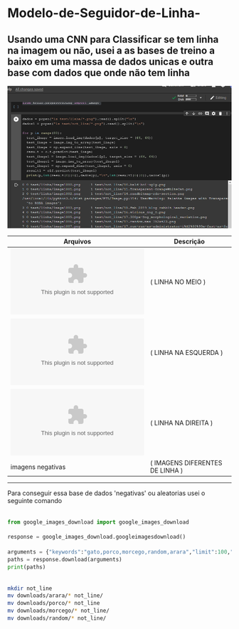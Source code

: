 # Modelo-de-Seguidor-de-Linha-

Usando uma CNN para Classificar se tem linha na imagem ou não, usei a as bases de treino a baixo em uma massa de dados unicas e outra base com dados que onde não tem linha
---
![](https://raw.githubusercontent.com/juanengml/Modelo-de-Seguidor-de-Linha-/master/Screenshot_2020-01-03%20Google%20Colaboratory.png)

Arquivos | Descrição 
---------| -------
 ![centro](centro.zip)     | ( LINHA NO MEIO     )
 ![esquerda](equerda.zip)  | ( LINHA NA ESQUERDA )
 ![direita](direita.zip)   | ( LINHA NA DIREITA  )
 imagens negativas | ( IMAGENS DIFERENTES DE LINHA )
 
--- 
Para conseguir essa base de dados 'negativas' ou aleatorias usei o seguinte comando 

```python

from google_images_download import google_images_download

response = google_images_download.googleimagesdownload()

arguments = {"keywords":"gato,porco,morcego,random,arara","limit":100,"print_urls":False}
paths = response.download(arguments)
print(paths)
```

```bash

mkdir not_line
mv downloads/arara/* not_line/
mv downloads/porco/* not_line
mv downloads/morcego/* not_line/
mv downloads/random/* not_line/


```




